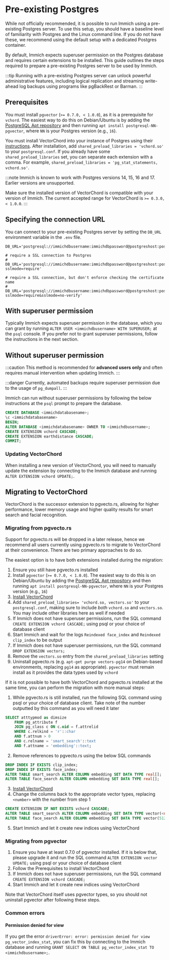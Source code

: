 # Pre-existing Postgres

While not officially recommended, it is possible to run Immich using a pre-existing Postgres server. To use this setup, you should have a baseline level of familiarity with Postgres and the Linux command line. If you do not have these, we recommend using the default setup with a dedicated Postgres container.

By default, Immich expects superuser permission on the Postgres database and requires certain extensions to be installed. This guide outlines the steps required to prepare a pre-existing Postgres server to be used by Immich.

:::tip
Running with a pre-existing Postgres server can unlock powerful administrative features, including logical replication and streaming write-ahead log backups using programs like pgBackRest or Barman.
:::

## Prerequisites

You must install `pgvector` (`>= 0.7.0, < 1.0.0`), as it is a prerequisite for `vchord`.
The easiest way to do this on Debian/Ubuntu is by adding the [PostgreSQL Apt repository][pg-apt] and then
running `apt install postgresql-NN-pgvector`, where `NN` is your Postgres version (e.g., `16`).

You must install VectorChord into your instance of Postgres using their [instructions][vchord-install]. After installation, add `shared_preload_libraries = 'vchord.so'` to your `postgresql.conf`. If you already have some `shared_preload_libraries` set, you can separate each extension with a comma. For example, `shared_preload_libraries = 'pg_stat_statements, vchord.so'`.

:::note
Immich is known to work with Postgres versions 14, 15, 16 and 17. Earlier versions are unsupported.

Make sure the installed version of VectorChord is compatible with your version of Immich. The current accepted range for VectorChord is `>= 0.3.0, < 1.0.0`.
:::

## Specifying the connection URL

You can connect to your pre-existing Postgres server by setting the `DB_URL` environment variable in the `.env` file.

```
DB_URL='postgresql://immichdbusername:immichdbpassword@postgreshost:postgresport/immichdatabasename'

# require a SSL connection to Postgres
# DB_URL='postgresql://immichdbusername:immichdbpassword@postgreshost:postgresport/immichdatabasename?sslmode=require'

# require a SSL connection, but don't enforce checking the certificate name
# DB_URL='postgresql://immichdbusername:immichdbpassword@postgreshost:postgresport/immichdatabasename?sslmode=require&sslmode=no-verify'
```

## With superuser permission

Typically Immich expects superuser permission in the database, which you can grant by running `ALTER USER <immichdbusername> WITH SUPERUSER;` at the `psql` console. If you prefer not to grant superuser permissions, follow the instructions in the next section.

## Without superuser permission

:::caution
This method is recommended for **advanced users only** and often requires manual intervention when updating Immich.
:::

:::danger
Currently, automated backups require superuser permission due to the usage of `pg_dumpall`.
:::

Immich can run without superuser permissions by following the below instructions at the `psql` prompt to prepare the database.

```sql title="Set up Postgres for Immich"
CREATE DATABASE <immichdatabasename>;
\c <immichdatabasename>
BEGIN;
ALTER DATABASE <immichdatabasename> OWNER TO <immichdbusername>;
CREATE EXTENSION vchord CASCADE;
CREATE EXTENSION earthdistance CASCADE;
COMMIT;
```

### Updating VectorChord

When installing a new version of VectorChord, you will need to manually update the extension by connecting to the Immich database and running `ALTER EXTENSION vchord UPDATE;`.

## Migrating to VectorChord

VectorChord is the successor extension to pgvecto.rs, allowing for higher performance, lower memory usage and higher quality results for smart search and facial recognition.

### Migrating from pgvecto.rs

Support for pgvecto.rs will be dropped in a later release, hence we recommend all users currently using pgvecto.rs to migrate to VectorChord at their convenience. There are two primary approaches to do so.

The easiest option is to have both extensions installed during the migration:

1. Ensure you still have pgvecto.rs installed
2. Install `pgvector` (`>= 0.7.0, < 1.0.0`). The easiest way to do this is on Debian/Ubuntu by adding the [PostgreSQL Apt repository][pg-apt] and then running `apt install postgresql-NN-pgvector`, where `NN` is your Postgres version (e.g., `16`)
3. [Install VectorChord][vchord-install]
4. Add `shared_preload_libraries= 'vchord.so, vectors.so'` to your `postgresql.conf`, making sure to include _both_ `vchord.so` and `vectors.so`. You may include other libraries here as well if needed
5. If Immich does not have superuser permissions, run the SQL command `CREATE EXTENSION vchord CASCADE;` using psql or your choice of database client
6. Start Immich and wait for the logs `Reindexed face_index` and `Reindexed clip_index` to be output
7. If Immich does not have superuser permissions, run the SQL command `DROP EXTENSION vectors;`
8. Remove the `vectors.so` entry from the `shared_preload_libraries` setting
9. Uninstall pgvecto.rs (e.g. `apt-get purge vectors-pg14` on Debian-based environments, replacing `pg14` as appropriate). `pgvector` must remain install as it provides the data types used by `vchord`

If it is not possible to have both VectorChord and pgvecto.rs installed at the same time, you can perform the migration with more manual steps:

1. While pgvecto.rs is still installed, run the following SQL command using psql or your choice of database client. Take note of the number outputted by this command as you will need it later

```sql
SELECT atttypmod as dimsize
    FROM pg_attribute f
    JOIN pg_class c ON c.oid = f.attrelid
    WHERE c.relkind = 'r'::char
    AND f.attnum > 0
    AND c.relname = 'smart_search'::text
    AND f.attname = 'embedding'::text;
```

2. Remove references to pgvecto.rs using the below SQL commands

```sql
DROP INDEX IF EXISTS clip_index;
DROP INDEX IF EXISTS face_index;
ALTER TABLE smart_search ALTER COLUMN embedding SET DATA TYPE real[];
ALTER TABLE face_search ALTER COLUMN embedding SET DATA TYPE real[];
```

3. [Install VectorChord][vchord-install]
4. Change the columns back to the appropriate vector types, replacing `<number>` with the number from step 1

```sql
CREATE EXTENSION IF NOT EXISTS vchord CASCADE;
ALTER TABLE smart_search ALTER COLUMN embedding SET DATA TYPE vector(<number>);
ALTER TABLE face_search ALTER COLUMN embedding SET DATA TYPE vector(512);
```

5. Start Immich and let it create new indices using VectorChord

### Migrating from pgvector

1. Ensure you have at least 0.7.0 of pgvector installed. If it is below that, please upgrade it and run the SQL command `ALTER EXTENSION vector UPDATE;` using psql or your choice of database client
2. Follow the Prerequisites to install VectorChord
3. If Immich does not have superuser permissions, run the SQL command `CREATE EXTENSION vchord CASCADE;`
4. Start Immich and let it create new indices using VectorChord

Note that VectorChord itself uses pgvector types, so you should not uninstall pgvector after following these steps.

### Common errors

#### Permission denied for view

If you get the error `driverError: error: permission denied for view pg_vector_index_stat`, you can fix this by connecting to the Immich database and running `GRANT SELECT ON TABLE pg_vector_index_stat TO <immichdbusername>;`.

[vchord-install]: https://docs.vectorchord.ai/vectorchord/getting-started/installation.html
[pg-apt]: https://www.postgresql.org/download/linux/#generic

